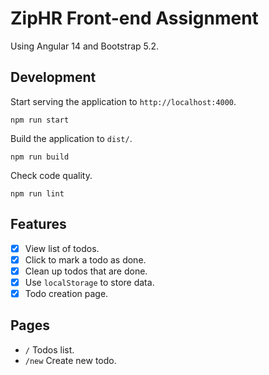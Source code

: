# ZipHR Front-end Assignment

Using Angular 14 and Bootstrap 5.2.

## Development

Start serving the application to `http://localhost:4000`.

```
npm run start
```

Build the application to `dist/`.

```
npm run build
```

Check code quality.

```
npm run lint
```

## Features

- [x] View list of todos.
- [x] Click to mark a todo as done.
- [x] Clean up todos that are done.
- [x] Use `localStorage` to store data.
- [X] Todo creation page.

## Pages

- `/` Todos list.
- `/new` Create new todo.
